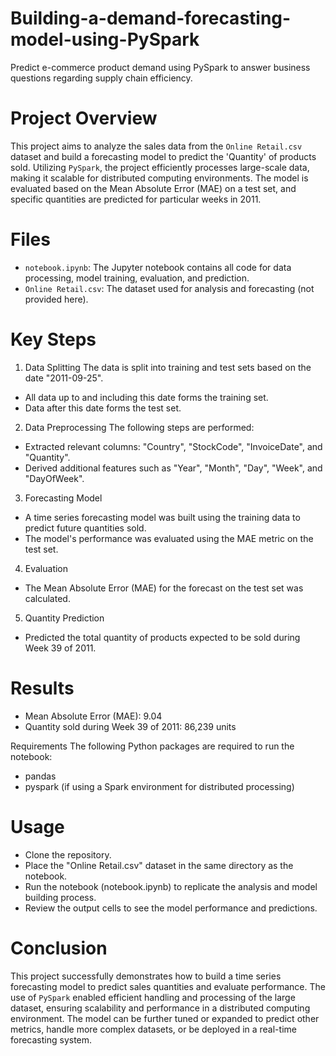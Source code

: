 # Building-a-demand-forecasting-model-using-PySpark
Predict e-commerce product demand using PySpark to answer business questions regarding supply chain efficiency.

# Project Overview
This project aims to analyze the sales data from the `Online Retail.csv` dataset and build a forecasting model to predict the 'Quantity' of products sold. Utilizing `PySpark`, the project efficiently processes large-scale data, making it scalable for distributed computing environments. The model is evaluated based on the Mean Absolute Error (MAE) on a test set, and specific quantities are predicted for particular weeks in 2011.

# Files
* `notebook.ipynb`: The Jupyter notebook contains all code for data processing, model training, evaluation, and prediction.
* `Online Retail.csv`: The dataset used for analysis and forecasting (not provided here).

# Key Steps
1. Data Splitting
The data is split into training and test sets based on the date "2011-09-25".
 * All data up to and including this date forms the training set.
 * Data after this date forms the test set.

2. Data Preprocessing
The following steps are performed:
 * Extracted relevant columns: "Country", "StockCode", "InvoiceDate", and "Quantity".
 * Derived additional features such as "Year", "Month", "Day", "Week", and "DayOfWeek".
3. Forecasting Model
 * A time series forecasting model was built using the training data to predict future quantities sold.
 * The model's performance was evaluated using the MAE metric on the test set.
4. Evaluation
 * The Mean Absolute Error (MAE) for the forecast on the test set was calculated.
5. Quantity Prediction
 * Predicted the total quantity of products expected to be sold during Week 39 of 2011.

# Results
* Mean Absolute Error (MAE): 9.04
* Quantity sold during Week 39 of 2011: 86,239 units

Requirements
The following Python packages are required to run the notebook:
* pandas
* pyspark (if using a Spark environment for distributed processing)

# Usage
* Clone the repository.
* Place the "Online Retail.csv" dataset in the same directory as the notebook.
* Run the notebook (notebook.ipynb) to replicate the analysis and model building process.
* Review the output cells to see the model performance and predictions.

# Conclusion
This project successfully demonstrates how to build a time series forecasting model to predict sales quantities and evaluate performance. The use of `PySpark` enabled efficient handling and processing of the large dataset, ensuring scalability and performance in a distributed computing environment. The model can be further tuned or expanded to predict other metrics, handle more complex datasets, or be deployed in a real-time forecasting system.

